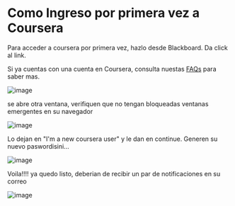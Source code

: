 # Como Ingreso por primera vez a Coursera

Para acceder a coursera por primera vez, hazlo desde Blackboard. Da click al link. 

Si ya cuentas con una cuenta en Coursera, consulta nuestas [FAQs](https://github.com/ciencia-de-datos-uvm/coursera/blob/main/FAQs.md) para saber mas.

![image](https://user-images.githubusercontent.com/71740335/213067885-a8e133a8-8ee3-4566-b72e-f416a2f9c692.png)

se abre otra ventana, verifiquen que no tengan bloqueadas ventanas emergentes en su navegador

![image](https://user-images.githubusercontent.com/71740335/213067915-7038ac03-ac85-4732-ba2c-0a90f48d5ad9.png)

Lo dejan en "I'm a new coursera user" y le dan en continue. Generen su nuevo paswordisini...

![image](https://user-images.githubusercontent.com/71740335/213067949-1e0a1efa-aec6-4d7f-85b3-25aacbd0b57f.png)

Voila!!!! ya quedo listo, deberian de recibir un par de notificaciones en su correo

![image](https://user-images.githubusercontent.com/71740335/213067985-adb54b3a-44b8-4a0c-aeaf-002ae1163715.png)
